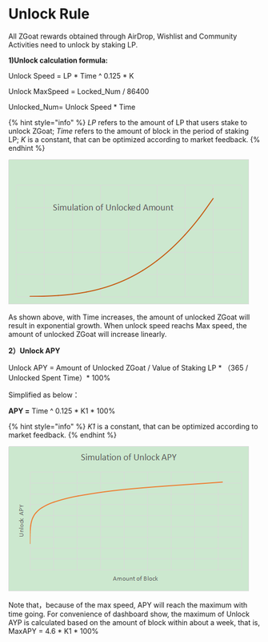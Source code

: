 # Unlock Rule

All ZGoat rewards obtained through AirDrop, Wishlist and Community Activities need to unlock by staking LP.

**1\)Unlock calculation formula:**

Unlock Speed = LP \* Time ^ 0.125 \*  K

Unlock MaxSpeed = Locked\_Num / 86400

Unlocked\_Num= Unlock Speed \* Time

{% hint style="info" %}
_LP_ refers to the amount of LP that users stake to unlock ZGoat; _Time_ refers to the amount of block in the period of staking LP; _K_ is a constant, that can be optimized according to market feedback.
{% endhint %}

![Unlocked\_Num Simulation](../.gitbook/assets/image%20%284%29.png)

As shown above, with Time increases, the amount of unlocked ZGoat will result in exponential growth. When unlock speed reachs Max speed, the amount of unlocked ZGoat will increase linearly.



**2）Unlock APY**

Unlock APY = Amount of Unlocked ZGoat / Value of Staking LP  \* （365 / Unlocked Spent Time）\* 100%

Simplified as below：

**APY =** Time ^ 0.125 \*  K1 \* 100%

{% hint style="info" %}
_K1_ is a constant, that can be optimized according to market feedback.
{% endhint %}

![Simulation Of Unlock APY](../.gitbook/assets/image%20%285%29.png)

Note that，because of the max speed, APY will reach the maximum with time going. For convenience of dashboard show, the maximum of Unlock AYP is calculated based on the amount of block within about a week, that is, MaxAPY = 4.6 \* K1 \* 100%



